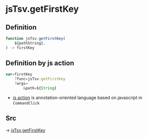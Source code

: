 # jsTsv.getFirstKey

## Definition

```js.js
function jsTsv.getFirstKey(
	${pathString},
) -> firstKey
```


## Definition by js action

```js.js
var=firstKey
	?func=jsTsv.getFirstKey
	?args=
		&path=${String}
```

- [js action](#) is annotation-oriented language based on javascript in `CommandClick`



## Src

-> [jsTsv.getFirstKey](https://github.com/puutaro/CommandClick/blob/master/app/src/main/java/com/puutaro/commandclick/fragment_lib/terminal_fragment/js_interface/tsv/JsTsv.kt#L25)


